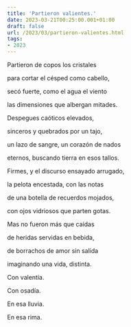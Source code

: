 ```yaml
---
title: 'Partieron valientes.'
date: 2023-03-21T00:25:00.001+01:00
draft: false
url: /2023/03/partieron-valientes.html
tags: 
- 2023
---
```


Partieron de copos los cristales

para cortar el césped como cabello,

secó fuerte, como el agua el viento

las dimensiones que albergan mitades.

  

Despegues caóticos elevados,

sinceros y quebrados por un tajo,

un lazo de sangre, un corazón de nados

eternos, buscando tierra en esos tallos.

  

Firmes, y el discurso ensayado arrugado,

la pelota encestada, con las notas

de una botella de recuerdos mojados,

con ojos vidriosos que parten gotas.

  

Mas no fueron más que caídas

de heridas servidas en bebida,

de borrachos de amor sin salida

imaginando una vida, distinta.

  

Con valentía.

Con osadía.

En esa lluvia.

En esa rima.